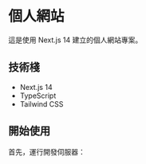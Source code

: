 # 個人網站

這是使用 Next.js 14 建立的個人網站專案。

## 技術棧

- Next.js 14
- TypeScript
- Tailwind CSS

## 開始使用

首先，運行開發伺服器： 